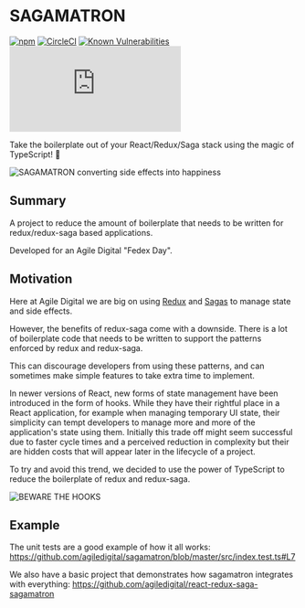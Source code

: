 # SAGAMATRON

[![npm](https://img.shields.io/npm/v/sagamatron.svg)](https://www.npmjs.com/package/sagamatron)
[![CircleCI](https://circleci.com/gh/agiledigital/sagamatron.svg?style=svg)](https://circleci.com/gh/agiledigital/sagamatron)
[![Known Vulnerabilities](https://snyk.io//test/github/agiledigital/sagamatron/badge.svg?targetFile=package.json)](https://snyk.io//test/github/agiledigital/sagamatron?targetFile=package.json)
[![type-coverage](https://img.shields.io/badge/dynamic/json.svg?label=type-coverage&prefix=%E2%89%A5&suffix=%&query=$.typeCoverage.atLeast&uri=https%3A%2F%2Fraw.githubusercontent.com%2Fagiledigital%2Fsagamatron%2Fmaster%2Fpackage.json)](https://github.com/plantain-00/type-coverage)

Take the boilerplate out of your React/Redux/Saga stack using the magic of TypeScript! 🧙

![SAGAMATRON converting side effects into happiness](https://raw.githubusercontent.com/agiledigital/sagamatron/master/docs/logo.png "SAGAMATRON Logo")

## Summary

A project to reduce the amount of boilerplate
that needs to be written for redux/redux-saga
based applications.

Developed for an Agile Digital "Fedex Day".

## Motivation

Here at Agile Digital we are big on using
[Redux](https://github.com/reduxjs/redux) and
[Sagas](https://github.com/redux-saga/redux-saga)
to manage state and side effects.

However, the benefits of redux-saga come with a downside.
There is a lot of boilerplate code that needs to be written
to support the patterns enforced by redux and redux-saga.

This can discourage developers from using these patterns,
and can sometimes make simple features to take extra time to implement.

In newer versions of React, new forms of state management
have been introduced in the form of hooks.
While they have their rightful place in a React application,
for example when managing temporary UI state,
their simplicity can tempt developers to manage more and more
of the application's state using them.
Initially this trade off might seem successful due to faster
cycle times and a perceived reduction in complexity
but their are hidden costs that will appear later in
the lifecycle of a project.

To try and avoid this trend, we decided to use the power
of TypeScript to reduce the boilerplate of redux and redux-saga.

![BEWARE THE HOOKS](https://i.imgur.com/D01096N.png "BEWARE THE HOOKS")

## Example

The unit tests are a good example of how it all works: https://github.com/agiledigital/sagamatron/blob/master/src/index.test.ts#L7

We also have a basic project that demonstrates how sagamatron integrates with everything: https://github.com/agiledigital/react-redux-saga-sagamatron
